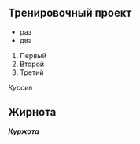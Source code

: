 ## Тренировочный проект

- раз
- два

1. Первый
2. Второй
3. Третий

*Курсив*
## **Жирнота**

**_Куржота_**

